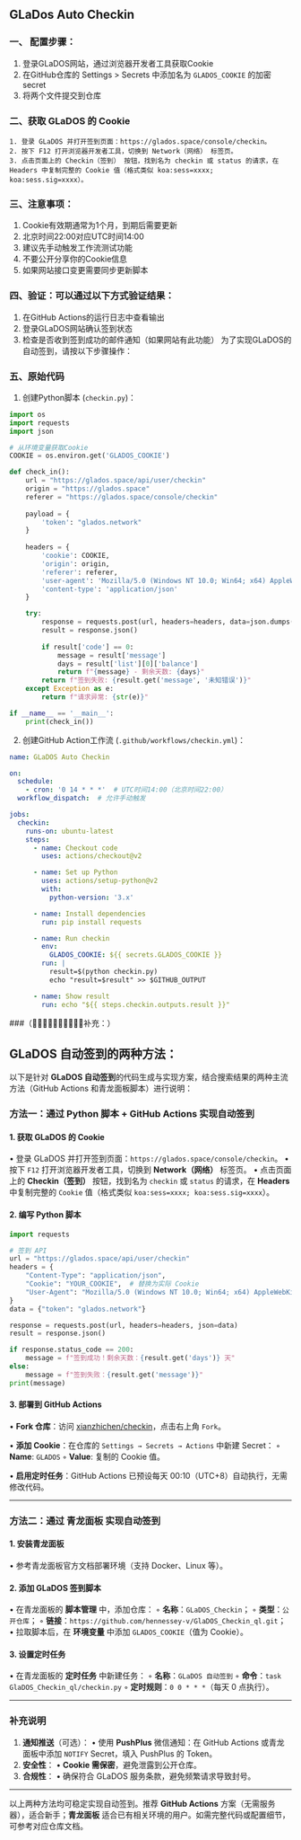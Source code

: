 ## GLaDos Auto Checkin


### 一、 配置步骤：
   1. 登录GLaDOS网站，通过浏览器开发者工具获取Cookie
   2. 在GitHub仓库的 Settings > Secrets 中添加名为 `GLADOS_COOKIE` 的加密secret
   3. 将两个文件提交到仓库

### 二、​获取 GLaDOS 的 Cookie
	1. 登录 GLaDOS 并打开签到页面：https://glados.space/console/checkin。
	2. 按下 F12 打开浏览器开发者工具，切换到 ​Network（网络）​ 标签页。
	3. 点击页面上的 ​Checkin（签到）​ 按钮，找到名为 checkin 或 status 的请求，在 ​Headers 中复制完整的 Cookie 值（格式类似 koa:sess=xxxx; koa:sess.sig=xxxx）。

### 三、注意事项：
1. Cookie有效期通常为1个月，到期后需要更新
2. 北京时间22:00对应UTC时间14:00
3. 建议先手动触发工作流测试功能
4. 不要公开分享你的Cookie信息
5. 如果网站接口变更需要同步更新脚本

### 四、验证：可以通过以下方式验证结果：
1. 在GitHub Actions的运行日志中查看输出
2. 登录GLaDOS网站确认签到状态
3. 检查是否收到签到成功的邮件通知（如果网站有此功能）
为了实现GLaDOS的自动签到，请按以下步骤操作：

### 五、原始代码
1. 创建Python脚本 (`checkin.py`)：

```python
import os
import requests
import json

# 从环境变量获取Cookie
COOKIE = os.environ.get('GLADOS_COOKIE')

def check_in():
    url = "https://glados.space/api/user/checkin"
    origin = "https://glados.space"
    referer = "https://glados.space/console/checkin"
    
    payload = {
        'token': "glados.network"
    }
    
    headers = {
        'cookie': COOKIE,
        'origin': origin,
        'referer': referer,
        'user-agent': 'Mozilla/5.0 (Windows NT 10.0; Win64; x64) AppleWebKit/537.36 (KHTML, like Gecko) Chrome/112.0.0.0 Safari/537.36',
        'content-type': 'application/json'
    }

    try:
        response = requests.post(url, headers=headers, data=json.dumps(payload))
        result = response.json()
        
        if result['code'] == 0:
            message = result['message']
            days = result['list'][0]['balance']
            return f"{message} - 剩余天数: {days}"
        return f"签到失败: {result.get('message', '未知错误')}"
    except Exception as e:
        return f"请求异常: {str(e)}"

if __name__ == '__main__':
    print(check_in())
```

2. 创建GitHub Action工作流 (`.github/workflows/checkin.yml`)：

```yaml
name: GLaDOS Auto Checkin

on:
  schedule:
    - cron: '0 14 * * *'  # UTC时间14:00（北京时间22:00）
  workflow_dispatch:  # 允许手动触发

jobs:
  checkin:
    runs-on: ubuntu-latest
    steps:
      - name: Checkout code
        uses: actions/checkout@v2

      - name: Set up Python
        uses: actions/setup-python@v2
        with:
          python-version: '3.x'

      - name: Install dependencies
        run: pip install requests

      - name: Run checkin
        env:
          GLADOS_COOKIE: ${{ secrets.GLADOS_COOKIE }}
        run: |
          result=$(python checkin.py)
          echo "result=$result" >> $GITHUB_OUTPUT

      - name: Show result
        run: echo "${{ steps.checkin.outputs.result }}"
```

###（🌹🌹🌹🌹🌹🌹🌹🌹🌹🌹补充：）


## GLaDOS 自动签到的两种方法：

以下是针对 **GLaDOS 自动签到**的代码生成与实现方案，结合搜索结果的两种主流方法（GitHub Actions 和青龙面板脚本）进行说明：

### 方法一：通过 **Python 脚本 + GitHub Actions** 实现自动签到
#### 1. **获取 GLaDOS 的 Cookie**
   • 登录 GLaDOS 并打开签到页面：`https://glados.space/console/checkin`。
   • 按下 `F12` 打开浏览器开发者工具，切换到 **Network（网络）** 标签页。
   • 点击页面上的 **Checkin（签到）** 按钮，找到名为 `checkin` 或 `status` 的请求，在 **Headers** 中复制完整的 `Cookie` 值（格式类似 `koa:sess=xxxx; koa:sess.sig=xxxx`）。

#### 2. **编写 Python 脚本**
```python
import requests

# 签到 API
url = "https://glados.space/api/user/checkin"
headers = {
    "Content-Type": "application/json",
    "Cookie": "YOUR_COOKIE",  # 替换为实际 Cookie
    "User-Agent": "Mozilla/5.0 (Windows NT 10.0; Win64; x64) AppleWebKit/537.36 (KHTML, like Gecko) Chrome/91.0.4472.124 Safari/537.36"
}
data = {"token": "glados.network"}

response = requests.post(url, headers=headers, json=data)
result = response.json()

if response.status_code == 200:
    message = f"签到成功！剩余天数：{result.get('days')} 天"
else:
    message = f"签到失败：{result.get('message')}"
print(message)
```

#### 3. **部署到 GitHub Actions**
   • **Fork 仓库**：访问 [xianzhichen/checkin](https://github.com/xianzhichen/checkin)，点击右上角 `Fork`。
   
   • **添加 Cookie**：在仓库的 `Settings → Secrets → Actions` 中新建 Secret：
     ◦ **Name**: `GLADOS`
     ◦ **Value**: 复制的 Cookie 值。
	 
   • **启用定时任务**：GitHub Actions 已预设每天 00:10（UTC+8）自动执行，无需修改代码。

---

### 方法二：通过 **青龙面板** 实现自动签到
#### 1. **安装青龙面板**
   • 参考青龙面板官方文档部署环境（支持 Docker、Linux 等）。

#### 2. **添加 GLaDOS 签到脚本**
   • 在青龙面板的 **脚本管理** 中，添加仓库：
     ◦ **名称**：`GLaDOS_Checkin`；
     ◦ **类型**：`公开仓库`；
     ◦ **链接**：`https://github.com/hennessey-v/GlaDOS_Checkin_ql.git`；
   • 拉取脚本后，在 **环境变量** 中添加 `GLADOS_COOKIE`（值为 Cookie）。

#### 3. **设置定时任务**
   • 在青龙面板的 **定时任务** 中新建任务：
     ◦ **名称**：`GLaDOS 自动签到`
     ◦ **命令**：`task GlaDOS_Checkin_ql/checkin.py`
     ◦ **定时规则**：`0 0 * * *`（每天 0 点执行）。

---

### 补充说明
1. **通知推送**（可选）：
   • 使用 **PushPlus** 微信通知：在 GitHub Actions 或青龙面板中添加 `NOTIFY` Secret，填入 PushPlus 的 Token。
2. **安全性**：
   • **Cookie 需保密**，避免泄露到公开仓库。
3. **合规性**：
   • 确保符合 GLaDOS 服务条款，避免频繁请求导致封号。

---

以上两种方法均可稳定实现自动签到。推荐 **GitHub Actions** 方案（无需服务器），适合新手；**青龙面板** 适合已有相关环境的用户。如需完整代码或配置细节，可参考对应仓库文档。